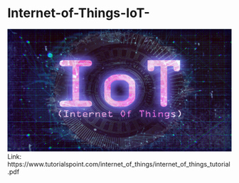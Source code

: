 # Internet-of-Things-IoT-

<img src="https://github.com/mysierragithub/Internet-of-Things-IoT-/blob/master/IoT.png"> 
Link: https://www.tutorialspoint.com/internet_of_things/internet_of_things_tutorial.pdf
